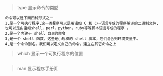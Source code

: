 > type 显示命令的类型

```
命令可以是下面四种形式之一:
1,是一个可执行程序,这一类程序可以是用诸如 C 和 C++语言写成的程序编译的二进制文件, 也可以是由诸如shell，perl，python，ruby等等脚本语言写成的程序 。
2,是一个内建于 shell 自身的命令
3,是一个 shell 函数。这些是小规模的 shell 脚本，它们混合到环境变量中。
4,是一个命令别名。我们可以定义自己的命令，建立在其它命令之上
```

> which 显示一个可执行程序的位置

```

```

> man 显示程序手册页

```

```
